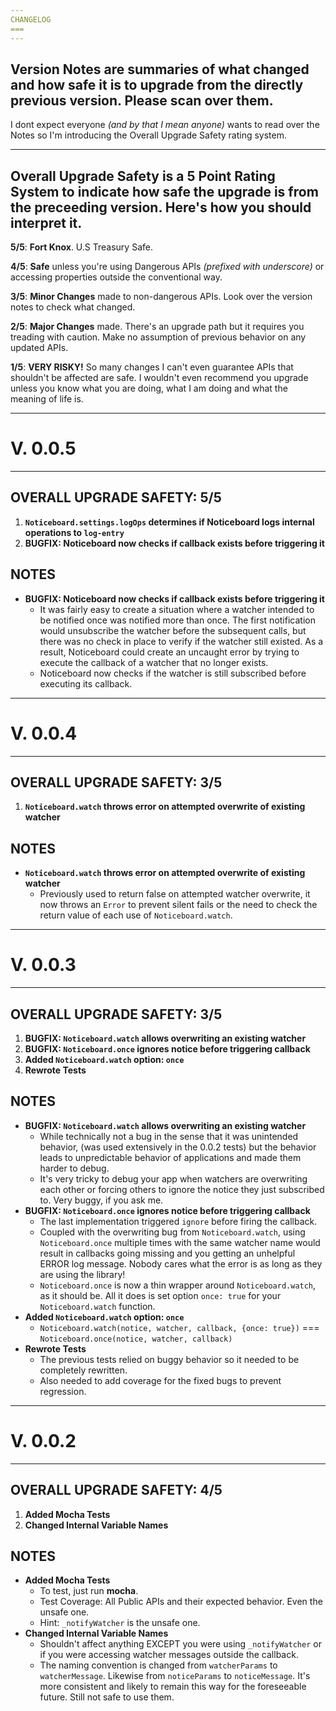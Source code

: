 ```yaml
---
CHANGELOG
===
---
```


Version Notes are summaries of what changed and how safe it is to upgrade from the directly previous version. Please scan over them. 
-
I dont expect everyone *(and by that I mean anyone)* wants to read over the Notes so I'm introducing the Overall Upgrade Safety rating system.

---
Overall Upgrade Safety is a 5 Point Rating System to indicate how safe the upgrade is from the preceeding version. Here's how you should interpret it.
-
**5/5**: **Fort Knox**. U.S Treasury Safe.

**4/5**: **Safe** unless you're using Dangerous APIs *(prefixed with underscore)* or accessing properties outside the conventional way.

**3/5**: **Minor Changes** made to non-dangerous APIs. Look over the version notes to check what changed. 

**2/5**: **Major Changes** made. There's an upgrade path but it requires you treading with caution. Make no assumption of previous behavior on any updated APIs.

**1/5**: **VERY RISKY!** So many changes I can't even guarantee APIs that shouldn't be affected are safe. I wouldn't even recommend you upgrade unless you know what you are doing, what I am doing and what the meaning of life is. 

---
V. 0.0.5
===
---
OVERALL UPGRADE SAFETY: 5/5
---
1. **`Noticeboard.settings.logOps` determines if Noticeboard logs internal operations to `log-entry`**
2. **BUGFIX: Noticeboard now checks if callback exists before triggering it**

**NOTES**
-
- **BUGFIX: Noticeboard now checks if callback exists before triggering it**
	- It was fairly easy to create a situation where a watcher intended to be notified once was notified more than once. The first notification would unsubscribe the watcher before the subsequent calls, but there was no check in place to verify if the watcher still existed. As a result, Noticeboard could create an uncaught error by trying to execute the callback of a watcher that no longer exists. 
	- Noticeboard now checks if the watcher is still subscribed before executing its callback.

---
V. 0.0.4
===
---
OVERALL UPGRADE SAFETY: 3/5
---
1. **`Noticeboard.watch` throws error on attempted overwrite of existing watcher**

**NOTES**
-
- **`Noticeboard.watch` throws error on attempted overwrite of existing watcher**
	- Previously used to return false on attempted watcher overwrite, it now throws an `Error` to prevent silent fails or the need to check the return value of each use of `Noticeboard.watch`.

---
V. 0.0.3
===
---
OVERALL UPGRADE SAFETY: 3/5
---
1. **BUGFIX: `Noticeboard.watch` allows overwriting an existing watcher**
2. **BUGFIX: `Noticeboard.once` ignores notice before triggering callback**
3. **Added `Noticeboard.watch` option: `once`**
4. **Rewrote Tests**

**NOTES**
-
- **BUGFIX: `Noticeboard.watch` allows overwriting an existing watcher**
	- While technically not a bug in the sense that it was unintended behavior, (was used extensively in the 0.0.2 tests) but the behavior leads to unpredictable behavior of applications and made them harder to debug.
	- It's very tricky to debug your app when watchers are overwriting each other or forcing others to ignore the notice they just subscribed to. Very buggy, if you ask me.    
- **BUGFIX: `Noticeboard.once` ignores notice before triggering callback**
	- The last implementation triggered `ignore` before firing the callback.
	- Coupled with the overwriting bug from `Noticeboard.watch`, using `Noticeboard.once` multiple times with the same watcher name would result in callbacks going missing and you getting an unhelpful ERROR log message. Nobody cares what the error is as long as they are using the library!
	- `Noticeboard.once` is now a thin wrapper around `Noticeboard.watch`, as it should be. All it does is set option `once: true` for your `Noticeboard.watch` function. 
- **Added `Noticeboard.watch` option: `once`**
	- `Noticeboard.watch(notice, watcher, callback, {once: true})` === `Noticeboard.once(notice, watcher, callback)`
- **Rewrote Tests**
	- The previous tests relied on buggy behavior so it needed to be completely rewritten.
	- Also needed to add coverage for the fixed bugs to prevent regression.    

---
V. 0.0.2
===
---
OVERALL UPGRADE SAFETY: 4/5
---
1. **Added Mocha Tests**
2. **Changed Internal Variable Names**

**NOTES**
-
- **Added Mocha Tests**
	- To test, just run **mocha**.
	- Test Coverage: All Public APIs and their expected behavior. Even the unsafe one. 
	- Hint: `_notifyWatcher` is the unsafe one.
- **Changed Internal Variable Names**
	- Shouldn't affect anything EXCEPT you were using `_notifyWatcher` or if you were accessing watcher messages outside the callback. 
	- The naming convention is changed from `watcherParams` to `watcherMessage`. Likewise from `noticeParams` to `noticeMessage`. It's more consistent and likely to remain this way for the foreseeable future. Still not safe to use them.